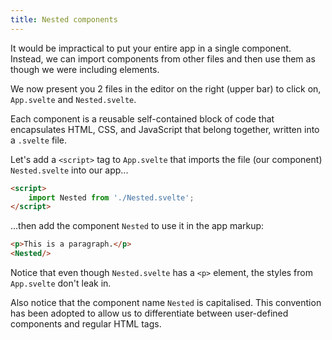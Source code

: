 ```yaml
---
title: Nested components
---
```


It would be impractical to put your entire app in a single component. Instead, we can import components from other files and then use them as though we were including elements.

We now present you 2 files in the editor on the right (upper bar) to click on, `App.svelte` and `Nested.svelte`.

Each component is a reusable self-contained block of code that encapsulates HTML, CSS, and JavaScript that belong together, written into a `.svelte` file.

Let's add a `<script>` tag to `App.svelte` that imports the file (our component) `Nested.svelte` into our app...

```html
<script>
	import Nested from './Nested.svelte';
</script>
```

...then add the component `Nested` to use it in the app markup:

```html
<p>This is a paragraph.</p>
<Nested/>
```

Notice that even though `Nested.svelte` has a `<p>` element, the styles from `App.svelte` don't leak in.

Also notice that the component name `Nested` is capitalised. This convention has been adopted to allow us to differentiate between user-defined components and regular HTML tags.
